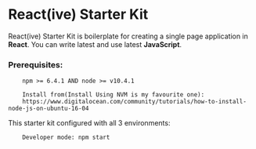 # React(ive) Starter Kit

React(ive) Starter Kit is boilerplate for creating a single page application in **React**.
You can write latest and use latest **JavaScript**. 

### Prerequisites:

```tools
	npm >= 6.4.1 AND node >= v10.4.1
    
    Install from(Install Using NVM is my favourite one): 
    https://www.digitalocean.com/community/tutorials/how-to-install-node-js-on-ubuntu-16-04
```

This starter kit configured with all 3 environments:

```env
	Developer mode: npm start
```